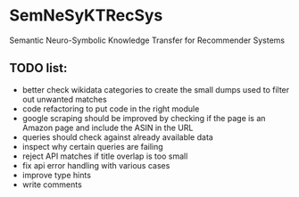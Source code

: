 # SemNeSyKTRecSys
Semantic Neuro-Symbolic Knowledge Transfer for Recommender Systems

## TODO list:
- better check wikidata categories to create the small dumps used to filter out unwanted matches
- code refactoring to put code in the right module
- google scraping should be improved by checking if the page is an Amazon page and include the ASIN in the URL
- queries should check against already available data
- inspect why certain queries are failing
- reject API matches if title overlap is too small
- fix api error handling with various cases
- improve type hints
- write comments